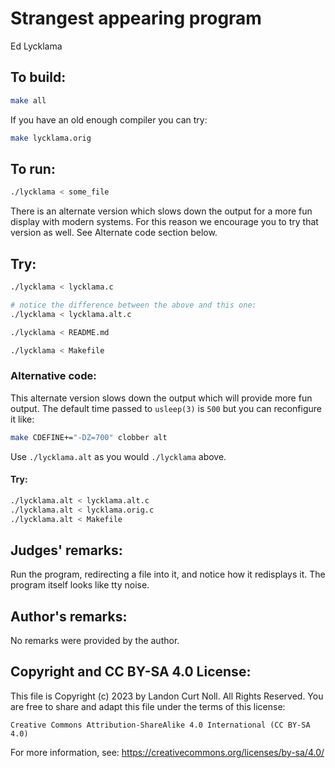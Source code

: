 # Strangest appearing program 

Ed Lycklama  

## To build:

```sh
make all
```

If you have an old enough compiler you can try:

```sh
make lycklama.orig
```




## To run:

```sh
./lycklama < some_file
```

There is an alternate version which slows down the output for a more fun display
with modern systems. For this reason we encourage you to try that version
as well. See Alternate code section below. 

## Try:

```sh
./lycklama < lycklama.c

# notice the difference between the above and this one:
./lycklama < lycklama.alt.c

./lycklama < README.md

./lycklama < Makefile

```


### Alternative code:

This alternate version slows down the output which will provide more fun
output. The default time passed to `usleep(3)` is `500` but you can reconfigure
it like:


```sh
make CDEFINE+="-DZ=700" clobber alt
```

Use `./lycklama.alt` as you would `./lycklama` above.

#### Try:

```sh
./lycklama.alt < lycklama.alt.c
./lycklama.alt < lycklama.orig.c
./lycklama.alt < Makefile
```

## Judges' remarks:

Run the program, redirecting a file into it, and notice how it redisplays it.
The program itself looks like tty noise.


## Author's remarks:

No remarks were provided by the author.

## Copyright and CC BY-SA 4.0 License:

This file is Copyright (c) 2023 by Landon Curt Noll.  All Rights Reserved.
You are free to share and adapt this file under the terms of this license:

    Creative Commons Attribution-ShareAlike 4.0 International (CC BY-SA 4.0)

For more information, see: https://creativecommons.org/licenses/by-sa/4.0/
